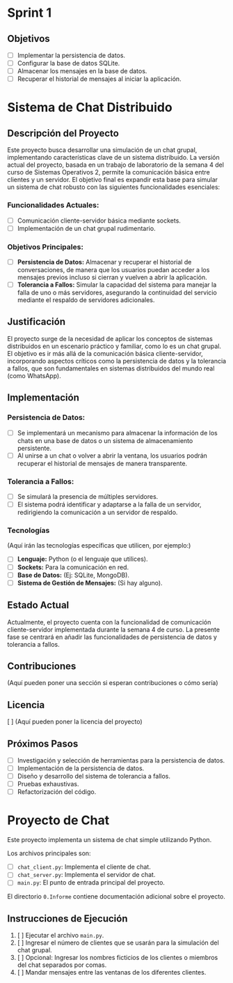 # Sprint 1

## Objetivos

*   [ ] Implementar la persistencia de datos.
*   [ ] Configurar la base de datos SQLite.
*   [ ] Almacenar los mensajes en la base de datos.
*   [ ] Recuperar el historial de mensajes al iniciar la aplicación.

# Sistema de Chat Distribuido

## Descripción del Proyecto

Este proyecto busca desarrollar una simulación de un chat grupal, implementando características clave de un sistema distribuido. La versión actual del proyecto, basada en un trabajo de laboratorio de la semana 4 del curso de Sistemas Operativos 2, permite la comunicación básica entre clientes y un servidor. El objetivo final es expandir esta base para simular un sistema de chat robusto con las siguientes funcionalidades esenciales:

### Funcionalidades Actuales:

*   [ ] Comunicación cliente-servidor básica mediante sockets.
*   [ ] Implementación de un chat grupal rudimentario.

### Objetivos Principales:

*   [ ] **Persistencia de Datos:** Almacenar y recuperar el historial de conversaciones, de manera que los usuarios puedan acceder a los mensajes previos incluso si cierran y vuelven a abrir la aplicación.
*   [ ] **Tolerancia a Fallos:** Simular la capacidad del sistema para manejar la falla de uno o más servidores, asegurando la continuidad del servicio mediante el respaldo de servidores adicionales.

## Justificación

El proyecto surge de la necesidad de aplicar los conceptos de sistemas distribuidos en un escenario práctico y familiar, como lo es un chat grupal. El objetivo es ir más allá de la comunicación básica cliente-servidor, incorporando aspectos críticos como la persistencia de datos y la tolerancia a fallos, que son fundamentales en sistemas distribuidos del mundo real (como WhatsApp).

## Implementación

### Persistencia de Datos:

*   [ ] Se implementará un mecanismo para almacenar la información de los chats en una base de datos o un sistema de almacenamiento persistente.
*   [ ] Al unirse a un chat o volver a abrir la ventana, los usuarios podrán recuperar el historial de mensajes de manera transparente.

### Tolerancia a Fallos:

*   [ ] Se simulará la presencia de múltiples servidores.
*   [ ] El sistema podrá identificar y adaptarse a la falla de un servidor, redirigiendo la comunicación a un servidor de respaldo.

### Tecnologías

(Aquí irán las tecnologías específicas que utilicen, por ejemplo:)

*   [ ] **Lenguaje:** Python (o el lenguaje que utilices).
*   [ ] **Sockets:** Para la comunicación en red.
*   [ ] **Base de Datos:** (Ej: SQLite, MongoDB).
*   [ ] **Sistema de Gestión de Mensajes:** (Si hay alguno).

## Estado Actual

Actualmente, el proyecto cuenta con la funcionalidad de comunicación cliente-servidor implementada durante la semana 4 de curso. La presente fase se centrará en añadir las funcionalidades de persistencia de datos y tolerancia a fallos.

## Contribuciones

(Aquí pueden poner una sección si esperan contribuciones o cómo sería)

## Licencia
[ ] (Aquí pueden poner la licencia del proyecto)

## Próximos Pasos

*   [ ] Investigación y selección de herramientas para la persistencia de datos.
*   [ ] Implementación de la persistencia de datos.
*   [ ] Diseño y desarrollo del sistema de tolerancia a fallos.
*   [ ] Pruebas exhaustivas.
*   [ ] Refactorización del código.

# Proyecto de Chat

Este proyecto implementa un sistema de chat simple utilizando Python.

Los archivos principales son:

*   [ ] `chat_client.py`: Implementa el cliente de chat.
*   [ ] `chat_server.py`: Implementa el servidor de chat.
*   [ ] `main.py`: El punto de entrada principal del proyecto.

El directorio `0.Informe` contiene documentación adicional sobre el proyecto.

## Instrucciones de Ejecución

1.  [ ] Ejecutar el archivo `main.py`.
2.  [ ] Ingresar el número de clientes que se usarán para la simulación del chat grupal.
3.  [ ] Opcional: Ingresar los nombres ficticios de los clientes o miembros del chat separados por comas.
4.  [ ] Mandar mensajes entre las ventanas de los diferentes clientes.
